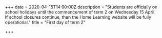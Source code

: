 +++
date = 2020-04-15T14:00:00Z
description = "Students are officially on school holidays until the commencement of term 2 on Wednesday 15 April.   If school closures continue, then the Home Learning website will be fully operational."
title = "First day of term 2"

+++
